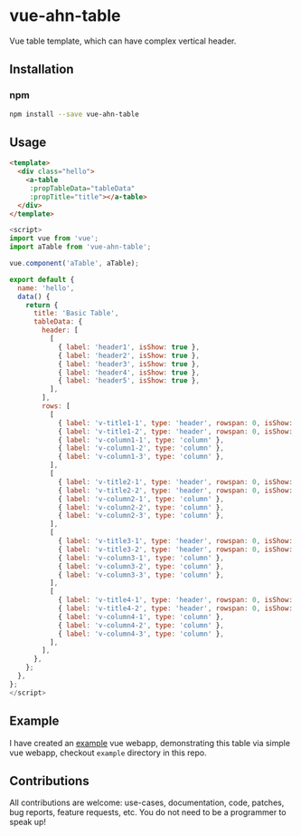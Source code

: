 # vue-ahn-table

Vue table template, which can have complex vertical header.

## Installation

### npm
``` sh
npm install --save vue-ahn-table
```

## Usage

```HTML
<template>
  <div class="hello">    
    <a-table
     :propTableData="tableData"
     :propTitle="title"></a-table>
  </div>
</template>
```

```javascript
<script>
import vue from 'vue';
import aTable from 'vue-ahn-table';

vue.component('aTable', aTable);

export default {
  name: 'hello',
  data() {
    return {
      title: 'Basic Table',
      tableData: {
        header: [
          [
            { label: 'header1', isShow: true },
            { label: 'header2', isShow: true },
            { label: 'header3', isShow: true },
            { label: 'header4', isShow: true },
            { label: 'header5', isShow: true },
          ],
        ],
        rows: [
          [
            { label: 'v-title1-1', type: 'header', rowspan: 0, isShow: true },
            { label: 'v-title1-2', type: 'header', rowspan: 0, isShow: true },
            { label: 'v-column1-1', type: 'column' },
            { label: 'v-column1-2', type: 'column' },
            { label: 'v-column1-3', type: 'column' },
          ],
          [
            { label: 'v-title2-1', type: 'header', rowspan: 0, isShow: true },
            { label: 'v-title2-2', type: 'header', rowspan: 0, isShow: true },
            { label: 'v-column2-1', type: 'column' },
            { label: 'v-column2-2', type: 'column' },
            { label: 'v-column2-3', type: 'column' },
          ],
          [
            { label: 'v-title3-1', type: 'header', rowspan: 0, isShow: true },
            { label: 'v-title3-2', type: 'header', rowspan: 0, isShow: true },
            { label: 'v-column3-1', type: 'column' },
            { label: 'v-column3-2', type: 'column' },
            { label: 'v-column3-3', type: 'column' },
          ],
          [
            { label: 'v-title4-1', type: 'header', rowspan: 0, isShow: true },
            { label: 'v-title4-2', type: 'header', rowspan: 0, isShow: true },
            { label: 'v-column4-1', type: 'column' },
            { label: 'v-column4-2', type: 'column' },
            { label: 'v-column4-3', type: 'column' },
          ],
        ],
      },
    };
  },
};
</script>
```

## Example

I have created an [example](https://github.com/guruahn/vue-ahn-table/tree/master/example/demo-vue-ahn-table) vue webapp, demonstrating this table via simple vue webapp, checkout `example` directory in this repo.

## Contributions

All contributions are welcome: use-cases, documentation, code, patches, bug reports, feature requests, etc. You do not need to be a programmer to speak up!
